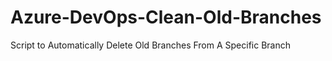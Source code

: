 # Azure-DevOps-Clean-Old-Branches
Script to Automatically Delete Old Branches From A Specific Branch
